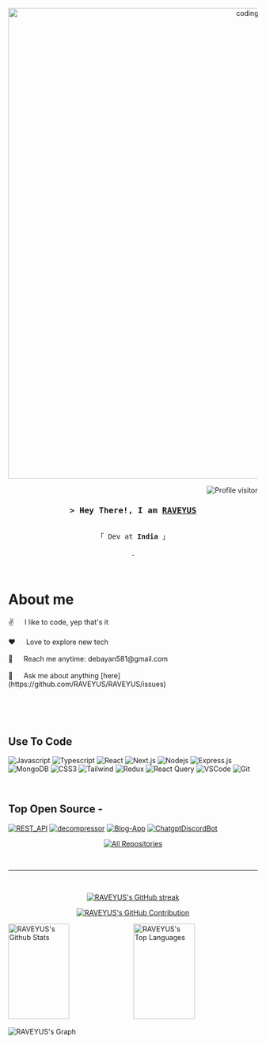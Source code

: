<p align="center">
  <img src="https://i.pinimg.com/736x/e2/d4/5c/e2d45c1474a5b514be7d10cd47ed26b4.jpg" width="950" alt="coding">
</p>

<a href="https://komarev.com/ghpvc/?username=RAVEYUS">
  <img align="right" src="https://komarev.com/ghpvc/?username=RAVEYUS&label=Visitors&color=0e75b6&style=flat" alt="Profile visitor" />
</a>

<br/>

<!-- Intro  -->
<h3 align="center">
        <samp>&gt; 
            Hey There!, I am <b><a target="_blank" href="">RAVEYUS</a></b>
        </samp>
</h3>


<p align="center"> 
  <samp>
    <br>
    「 Dev at <b>India</b> 」
    <br>
  </samp>
</p>

<p align="center">
 <a href="https://www.linkedin.com/in/debayan-dey-18715b289" target="_blank">
  <img src="https://img.shields.io/badge/LinkedIn-0077B5?style=for-the-badge&logo=linkedin&logoColor=white" alt=""/>
 </a>
 <a href="https://www.instagram.com/debayannnnnn___" target="_blank">
  <img src="https://img.shields.io/badge/Instagram-fe4164?style=for-the-badge&logo=instagram&logoColor=white" alt="" />
 </a> 
</p>
<br />


 # About me
 
<p> 
 ✌️ &emsp; I like to code, yep that's it<br/><br/>
 ❤️ &emsp; Love to explore new tech<br/><br/>
 📧 &emsp; Reach me anytime: debayan581@gmail.com<br/><br/>
 💬 &emsp; Ask me about anything [here](https://github.com/RAVEYUS/RAVEYUS/issues)
</p>

<br/>
<br/>
<br/>

## Use To Code

![Javascript](https://img.shields.io/badge/Javascript-F0DB4F?style=for-the-badge&labelColor=black&logo=javascript&logoColor=F0DB4F) 
![Typescript](https://img.shields.io/badge/Typescript-007acc?style=for-the-badge&labelColor=black&logo=typescript&logoColor=007acc) 
![React](https://img.shields.io/badge/-React-61DBFB?style=for-the-badge&labelColor=black&logo=react&logoColor=61DBFB)
![Next.js](https://img.shields.io/badge/next.js-000000?style=for-the-badge&logo=nextdotjs&logoColor=white)
![Nodejs](https://img.shields.io/badge/Nodejs-3C873A?style=for-the-badge&labelColor=black&logo=node.js&logoColor=3C873A)
![Express.js](https://img.shields.io/badge/Express.js-000000?style=for-the-badge&logo=express&logoColor=white)
![MongoDB](https://img.shields.io/badge/MongoDB-4EA94B?style=for-the-badge&logo=mongodb&logoColor=white)
![CSS3](https://img.shields.io/badge/CSS3-1572B6?style=for-the-badge&logo=css3&logoColor=white)
![Tailwind](https://img.shields.io/badge/Tailwind_CSS-092749?style=for-the-badge&logo=tailwindcss&logoColor=06B6D4&labelColor=000000)
![Redux](https://img.shields.io/badge/Redux-593D88?style=for-the-badge&logo=redux&logoColor=white)
![React Query](https://img.shields.io/badge/-React_Query-FF4154?style=for-the-badge&logo=react%20query&logoColor=white)
![VSCode](https://img.shields.io/badge/Visual_Studio-0078d7?style=for-the-badge&logo=visual%20studio&logoColor=white)
![Git](https://img.shields.io/badge/Git-F05032?style=for-the-badge&logo=git&logoColor=white)

<br/>

## Top Open Source -
[![REST_API](https://github-readme-stats.vercel.app/api/pin/?username=RAVEYUS&repo=REST_API&border_color=#9CC3D5FF&bg_color=0D1117&title_color=#ADEFD1FF&text_color=#FCF6F5FF&icon_color=#9CC3D5FF)](https://github.com/RAVEYUS/REST_API)
[![decompressor](https://github-readme-stats.vercel.app/api/pin/?username=RAVEYUS&repo=decompressor&border_color=#9CC3D5FF&bg_color=0D1117&title_color=#ADEFD1FF&text_color=#FCF6F5FF&icon_color=#9CC3D5FF)](https://github.com/RAVEYUS/decompressor)
[![Blog-App](https://github-readme-stats.vercel.app/api/pin/?username=RAVEYUS&repo=Blog-app&border_color=#9CC3D5FF&bg_color=0D1117&title_color=#ADEFD1FF&text_color=#FCF6F5FF&icon_color=#9CC3D5FF)](https://github.com/RAVEYUS/Blog-app)
[![ChatgptDiscordBot](https://github-readme-stats.vercel.app/api/pin/?username=RAVEYUS&repo=ChatgptDiscordbot&border_color=#9CC3D5FF&bg_color=0D1117&title_color=#ADEFD1FF&text_color=#FCF6F5FF&icon_color=#9CC3D5FF)](https://github.com/RAVEYUS/ChatgptDiscordbot)



<p align="center">
  <a href="https://github.com/RAVEYUS?tab=repositories" target="_blank"><img alt="All Repositories" title="All Repositories" src="https://img.shields.io/badge/-All%20Repos-2962FF?style=for-the-badge&logo=koding&logoColor=white"/></a>
</p>

<br/>
<hr/>
<br/>

<p align="center">
  <a href="https://github.com/RAVEYUS">
    <img src="https://github-readme-streak-stats.herokuapp.com/?user=RAVEYUS&theme=radical&background=0D1117" alt="RAVEYUS's GitHub streak"/>
  </a>
</p>

<p align="center">
  <a href="https://github.com/RAVEYUS">
    <img src="https://github-profile-summary-cards.vercel.app/api/cards/profile-details?username=RAVEYUS&theme=radical" alt="RAVEYUS's GitHub Contribution"/>
  </a>
</p>

<a> 
    <a href="https://github.com/RAVEYUS"><img alt="RAVEYUS's Github Stats" src="https://denvercoder1-github-readme-stats.vercel.app/api?username=RAVEYUS&show_icons=true&count_private=true&theme=react&border_color=7F3FBF&bg_color=0D1117&title_color=F85D7F&icon_color=F8D866" height="192px" width="49.5%"/></a>
  <a href="https://github.com/RAVEYUS"><img alt="RAVEYUS's Top Languages" src="https://denvercoder1-github-readme-stats.vercel.app/api/top-langs/?username=RAVEYUS&langs_count=8&layout=compact&theme=react&border_color=7F3FBF&bg_color=0D1117&title_color=F85D7F&icon_color=F8D866" height="192px" width="49.5%"/></a>
  <br/>
</a>


![RAVEYUS's Graph](https://github-readme-activity-graph.vercel.app/graph?username=RAVEYUS&custom_title=RAVEYUS's%20GitHub%20Activity%20Graph&bg_color=0D1117&color=7F3FBF&line=7F3FBF&point=7F3FBF&area_color=FFFFFF&title_color=FFFFFF&area=true)
